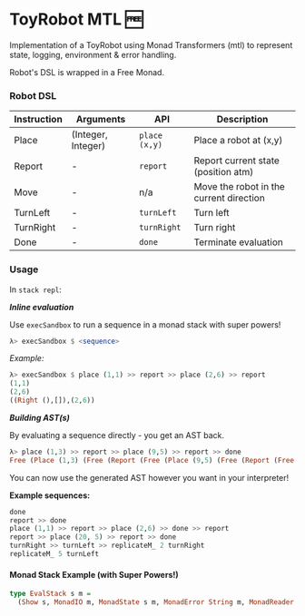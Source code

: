 # ToyRobot MTL 🆓

Implementation of a ToyRobot using Monad Transformers (mtl) to represent state, logging, environment & error handling.

Robot's DSL is wrapped in a Free Monad.

### Robot DSL

|Instruction|Arguments|API|Description|
|---|---|---|---|
|Place|(Integer, Integer)|`place (x,y)`|Place a robot at (x,y)|
|Report|-|`report`|Report current state (position atm)|
|Move|-|n/a|Move the robot in the current direction|
|TurnLeft|-|`turnLeft`|Turn left|
|TurnRight|-|`turnRight`|Turn right|
|Done|-|`done`|Terminate evaluation|


### Usage

In `stack repl`:

***Inline evaluation***

Use `execSandbox` to run a sequence in a monad stack with super powers!

```haskell
λ> execSandbox $ <sequence>
```

*Example:*
```haskell
λ> execSandbox $ place (1,1) >> report >> place (2,6) >> report
(1,1)
(2,6)
((Right (),[]),(2,6))
```

***Building AST(s)***

By evaluating a sequence directly - you get an AST back.

```haskell
λ> place (1,3) >> report >> place (9,5) >> report >> done
Free (Place (1,3) (Free (Report (Free (Place (9,5) (Free (Report (Free Done))))))))
```

You can now use the generated AST however you want in your interpreter! 

**Example sequences:**
```haskell
done
report >> done
place (1,1) >> report >> place (2,6) >> done >> report
report >> place (20, 5) >> report >> done
turnRight >> turnLeft >> replicateM_ 2 turnRight
replicateM_ 5 turnLeft
```

#### Monad Stack Example (with Super Powers!)

```haskell
type EvalStack s m =
  (Show s, MonadIO m, MonadState s m, MonadError String m, MonadReader Env m, MonadWriter [Name] m)
```
